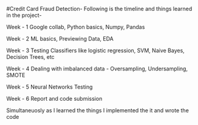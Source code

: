 #Credit Card Fraud Detection- 
Following is the timeline and things learned in the project-

Week - 1
Google collab, Python basics, Numpy, Pandas 


Week - 2
ML basics, Previewing Data, EDA


Week - 3
Testing Classifiers like logistic regression, SVM, Naive Bayes, Decision Trees, etc


Week - 4
Dealing with imbalanced data - Oversampling, Undersampling, SMOTE


Week - 5
Neural Networks Testing


Week - 6
Report and code submission

Simultaneuosly as I learned the things I implemented the it and wrote the code

